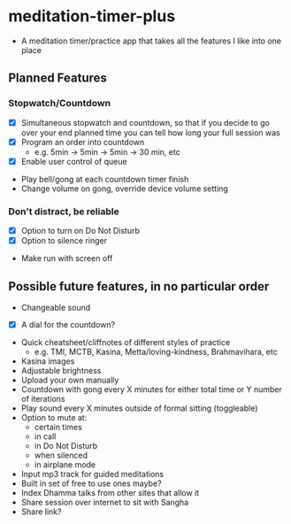 # meditation-timer-plus

- A meditation timer/practice app that takes all the features I like into one place

## Planned Features

### Stopwatch/Countdown

- [x] Simultaneous stopwatch and countdown, so that if you decide to go over your end planned time you can tell how long your full session was
- [x] Program an order into countdown
  - e.g. 5min -> 5min -> 5min -> 30 min, etc
- [x] Enable user control of queue
- Play bell/gong at each countdown timer finish
- Change volume on gong, override device volume setting

### Don't distract, be reliable

- [x] Option to turn on Do Not Disturb
- [x] Option to silence ringer
- Make run with screen off

## Possible future features, in no particular order

- Changeable sound
- [x] A dial for the countdown?
- Quick cheatsheet/cliffnotes of different styles of practice
  - e.g. TMI, MCTB, Kasina, Metta/loving-kindness, Brahmavihara, etc
- Kasina images
- Adjustable brightness
- Upload your own manually
- Countdown with gong every X minutes for either total time or Y number of iterations
- Play sound every X minutes outside of formal sitting (toggleable)
- Option to mute at:
  - certain times
  - in call
  - in Do Not Disturb
  - when silenced
  - in airplane mode
- Input mp3 track for guided meditations
- Built in set of free to use ones maybe?
- Index Dhamma talks from other sites that allow it
- Share session over internet to sit with Sangha
- Share link?
